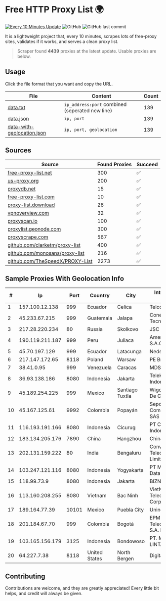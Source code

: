 
# Free HTTP Proxy List 🌍

[![Every 10 Minutes Update](https://github.com/mertguvencli/http-proxy-list/actions/workflows/main.yml/badge.svg?branch=main)](https://github.com/mertguvencli/http-proxy-list/actions/workflows/main.yml)
![GitHub](https://img.shields.io/github/license/mertguvencli/http-proxy-list)
![GitHub last commit](https://img.shields.io/github/last-commit/mertguvencli/http-proxy-list)

It is a lightweight project that, every 10 minutes, scrapes lots of free-proxy sites, validates if it works, and serves a clean proxy list.


> Scraper found **4439** proxies at the latest update. Usable proxies are below.

## Usage

Click the file format that you want and copy the URL.


|File|Content|Count|
|----|-------|-----|
|[data.txt](https://raw.githubusercontent.com/mertguvencli/http-proxy-list/main/proxy-list/data.txt)|`ip_address:port` combined (seperated new line)|139|
|[data.json](https://raw.githubusercontent.com/mertguvencli/http-proxy-list/main/proxy-list/data.json)|`ip, port`|139|
|[data-with-geolocation.json](https://raw.githubusercontent.com/mertguvencli/http-proxy-list/main/proxy-list/data-with-geolocation.json)|`ip, port, geolocation`|139|

## Sources

|Source|Found Proxies|Succeed|
|------|-------------|-------|
|[free-proxy-list.net](https://free-proxy-list.net)|300|✅|
|[us-proxy.org](https://www.us-proxy.org)|200|✅|
|[proxydb.net](http://proxydb.net)|15|✅|
|[free-proxy-list.com](https://free-proxy-list.com/?page=&port=&type%5B%5D=http&type%5B%5D=https&up_time=0&search=Search)|10|✅|
|[proxy-list.download](https://www.proxy-list.download/HTTP)|26|✅|
|[vpnoverview.com](https://vpnoverview.com/privacy/anonymous-browsing/free-proxy-servers)|32|✅|
|[proxyscan.io](https://www.proxyscan.io)|100|✅|
|[proxylist.geonode.com](https://proxylist.geonode.com/api/proxy-list?limit=300&page=1&sort_by=lastChecked&sort_type=desc&protocols=http,https)|300|✅|
|[proxyscrape.com](https://api.proxyscrape.com/v2/?request=displayproxies&protocol=http&timeout=10000&country=all&ssl=all&anonymity=all)|567|✅|
|[github.com/clarketm/proxy-list](https://raw.githubusercontent.com/clarketm/proxy-list/master/proxy-list-raw.txt)|400|✅|
|[github.com/monosans/proxy-list](https://raw.githubusercontent.com/monosans/proxy-list/main/proxies/http.txt)|216|✅|
|[github.com/TheSpeedX/PROXY-List](https://raw.githubusercontent.com/TheSpeedX/PROXY-List/master/http.txt)|2273|✅|


## Sample Proxies With Geolocation Info

|#|Ip|Port|Country|City|Internet Service Provider|
|-|--|----|-------|----|-------------------------|
|1|157.100.12.138|999|Ecuador|Celica|Telconet S.A|
|2|45.233.67.215|999|Guatemala|Jalapa|Conectividad Y Tecnologia S.A|
|3|217.28.220.234|80|Russia|Skolkovo|JSC IOT|
|4|190.119.211.187|999|Peru|Juliaca|America Movil Peru S.A.C.|
|5|45.70.197.129|999|Ecuador|Latacunga|Nedetel S.A.|
|6|217.147.172.65|8118|Poland|Warsaw|PE Brezhnev Daniil|
|7|38.41.0.95|999|Venezuela|Caracas|MDS TELECOM C.A.|
|8|36.93.138.186|8080|Indonesia|Jakarta|Telekomunikasi Indonesia|
|9|45.189.254.225|999|Mexico|Santiago Tuxtla|Wigo Telecom SA De CV|
|10|45.167.125.61|9992|Colombia|Popayán|Sepcom Comunicaciones SAS|
|11|116.193.191.166|8080|Indonesia|Cicurug|PT Cloud Hosting Indonesia|
|12|183.134.205.176|7890|China|Hangzhou|Chinanet|
|13|202.131.159.222|80|India|Bengaluru|Convergent Telecom Private Limited|
|14|103.247.121.116|8080|Indonesia|Yogyakarta|PT Media Sarana Data|
|15|118.99.73.9|8080|Indonesia|Jakarta|BIZNET|
|16|113.160.208.255|8080|Vietnam|Bac Ninh|VietNam Post and Telecom Corporation|
|17|189.164.77.39|10101|Mexico|Puebla City|Uninet S.A. de C.V|
|18|201.184.67.70|999|Colombia|Bogotá|EPM Telecomunicaciones S.A. E.S.P.|
|19|103.165.156.179|3125|Indonesia|Bondowoso|PT. MEGA ARTHA LINTAS DATA|
|20|64.227.7.38|8118|United States|North Bergen|DigitalOcean, LLC|



## Contributing

Contributions are welcome, and they are greatly appreciated! Every
little bit helps, and credit will always be given.

